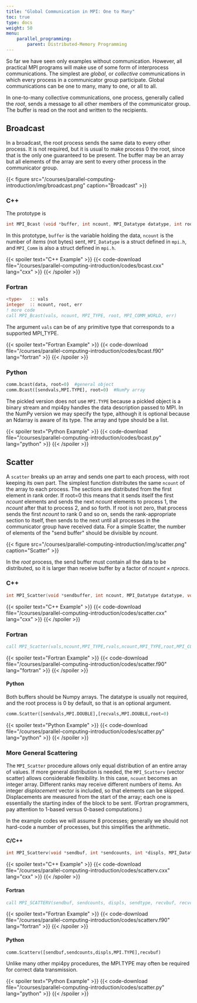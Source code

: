 ```yaml
---
title: "Global Communication in MPI: One to Many"
toc: true
type: docs
weight: 50
menu:
    parallel_programming:
        parent: Distributed-Memory Programming
---
```


So far we have seen only examples without communication.  However, all practical MPI programs will make use of some form of interprocess communications.  The simplest are _global_, or _collective_ communications in which every process in a communicator group participate.  Global communications can be one to many, many to one, or all to all.

In one-to-many collective communications, one process, generally called the _root_, sends a message to all other members of the communicator group. The buffer is read on the root and written to the recipients.

## Broadcast

In a broadcast, the root process sends the same data to every other process.  It is not required, but it is usual to make process 0 the root, since that is the only one guaranteed to be present.  The buffer may be an array but all elements of the array are sent to every other process in the communicator group.

{{< figure src="/courses/parallel-computing-introduction/img/broadcast.png" caption="Broadcast" >}}

### C++ 

The prototype is
```c++
int MPI_Bcast (void *buffer, int ncount, MPI_Datatype datatype, int root, MPI_Comm communicator);
```
In this prototype, `buffer` is the variable holding the data, `ncount` is the number of _items_ (not bytes) sent, `MPI_Datatype` is a struct defined in `mpi.h`, and `MPI_Comm` is also a struct defined in `mpi.h`.

{{< spoiler text="C++ Example" >}}
{{< code-download file="/courses/parallel-computing-introduction/codes/bcast.cxx" lang="cxx" >}}
{{< /spoiler >}}

### Fortran

```fortran
<type>   :: vals
integer  :: ncount, root, err
! more code
call MPI_Bcast(vals, ncount, MPI_TYPE, root, MPI_COMM_WORLD, err)
```
The argument `vals` can be of any primitive type that corresponds to a supported MPI_TYPE.

{{< spoiler text="Fortran Example" >}}
{{< code-download file="/courses/parallel-computing-introduction/codes/bcast.f90" lang="fortran" >}}
{{< /spoiler >}}

### Python

```python
comm.bcast(data, root=0)  #general object
comm.Bcast([sendvals,MPI.TYPE], root=0)  #NumPy array
```
The pickled version does not use `MPI.TYPE` because a pickled object is a binary stream and mpi4py handles the data description passed to MPI.  In the NumPy version we may specify the type, although it is optional because an Ndarray is aware of its type.  The array and type should be a list.

{{< spoiler text="Python Example" >}}
{{< code-download file="/courses/parallel-computing-introduction/codes/bcast.py" lang="python" >}}
{{< /spoiler >}}

## Scatter

A `scatter` breaks up an array and sends one part to each process, with root keeping its own part.  The simplest function distributes the same `ncount` of the array to each process.  The sections are distributed from the first element in rank order.  If root=0 this means that it sends itself the first _ncount_ elements and sends the next _ncount_ elements to process 1, the _ncount_ after that to process 2, and so forth.  If root is not zero, that process sends the first _ncount_ to rank 0 and so on, sends the rank-appropriate section to itself, then sends to the next until all processes in the communicator group have received data. For a simple Scatter, the number of elements of the "send buffer" should be divisible by _ncount_.

{{< figure src="/courses/parallel-computing-introduction/img/scatter.png" caption="Scatter" >}}

In the  _root_ process, the send buffer must contain all the data to be distributed, so it is larger than receive buffer by a factor of $ncount \times nprocs$.

### C++

```c
int MPI_Scatter(void *sendbuffer, int ncount, MPI_Datatype datatype, void *recvbuffer, int ncount, MPI_Datatype datatype, int root, MPI_Comm communicator);
```

{{< spoiler text="C++ Example" >}}
{{< code-download file="/courses/parallel-computing-introduction/codes/scatter.cxx" lang="cxx" >}}
{{< /spoiler >}}

### Fortran 

```fortran
call MPI_Scatter(vals,ncount,MPI_TYPE,rvals,ncount,MPI_TYPE,root,MPI_COMM_WORLD,err)
```

{{< spoiler text="Fortran Example" >}}
{{< code-download file="/courses/parallel-computing-introduction/codes/scatter.f90" lang="fortran" >}}
{{< /spoiler >}}

#### Python 

Both buffers should be Numpy arrays. The datatype is usually not required, and the root process is 0 by default, so that is an optional argument.
```python
comm.Scatter([sendvals,MPI.DOUBLE],[recvals,MPI.DOUBLE,root=0)
```

{{< spoiler text="Python Example" >}}
{{< code-download file="/courses/parallel-computing-introduction/codes/scatter.py" lang="python" >}}
{{< /spoiler >}}

### More General Scattering

The `MPI_Scatter` procedure allows only equal distribution of an entire array of values.  If more general distribution is needed, the `MPI_Scatterv` (vector scatter) allows considerable flexibility.  In this case, `ncount` becomes an integer array. Different ranks may receive different numbers of items.  An integer _displacement_ vector is included, so that elements can be skipped.  Displacements are measured from the start of the array; each one is essentially the starting index of the block to be sent.  (Fortran programmers, pay attention to 1-based versus 0-based computations.)

In the example codes we will assume 8 processes; generally we should not hard-code a number of processes, but this simplifies the arithmetic.

#### C/C++
```c
int MPI_Scatterv(void *sendbuf, int *sendcounts, int *displs, MPI_Datatype sendtype, void *recvbuf, int recvcounts, MPI_Datatype recvtype, int root, MPI_Comm comm);
```

{{< spoiler text="C++ Example" >}}
{{< code-download file="/courses/parallel-computing-introduction/codes/scatterv.cxx" lang="cxx" >}}
{{< /spoiler >}}

#### Fortran
```fortran
call MPI_SCATTERV(sendbuf, sendcounts, displs, sendtype, recvbuf, recvcounts, recvtype, root, comm, ierr)
```

{{< spoiler text="Fortran Example" >}}
{{< code-download file="/courses/parallel-computing-introduction/codes/scatterv.f90" lang="fortran" >}}
{{< /spoiler >}}

#### Python
```python
comm.Scatterv([sendbuf,sendcounts,displs,MPI.TYPE],recvbuf)
```
Unlike many other mpi4py procedures, the MPI.TYPE may often be required for correct data transmission.

{{< spoiler text="Python Example" >}}
{{< code-download file="/courses/parallel-computing-introduction/codes/scatter.py" lang="python" >}}
{{< /spoiler >}}

